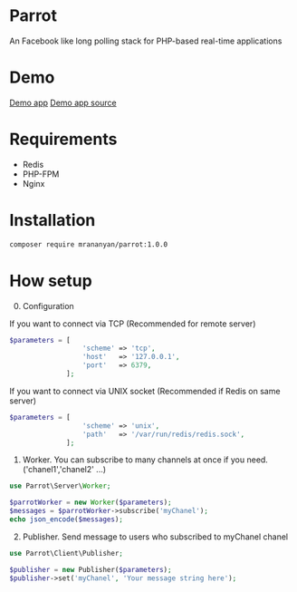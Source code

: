 # Parrot #
An Facebook like long polling stack for PHP-based real-time applications

[logo]: https://raw.githubusercontent.com/mrananyan/parrot/main/logo.png "Parrot"

# Demo #
[Demo app](https://lp.hotdot.me/)
[Demo app source](https://github.com/mrananyan/parrot_demo)


# Requirements #
* Redis 
* PHP-FPM
* Nginx

# Installation #
```bash
composer require mrananyan/parrot:1.0.0
```

# How setup #
0. Configuration

If you want to connect via TCP (Recommended for remote server)
```php
$parameters = [
                  'scheme' => 'tcp',
                  'host'   => '127.0.0.1',
                  'port'   => 6379,
              ];
```

If you want to connect via UNIX socket (Recommended if Redis on same server)
```php
$parameters = [
                  'scheme' => 'unix',
                  'path'   => '/var/run/redis/redis.sock',
              ];
```

1. Worker. 
You can subscribe to many channels at once if you need. ('chanel1','chanel2' ...)
```php
use Parrot\Server\Worker;

$parrotWorker = new Worker($parameters);
$messages = $parrotWorker->subscribe('myChanel');
echo json_encode($messages);
```

2. Publisher. Send message to users who subscribed to myChanel chanel
```php
use Parrot\Client\Publisher;

$publisher = new Publisher($parameters);
$publisher->set('myChanel', 'Your message string here');
```